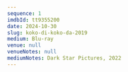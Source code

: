 ```yaml
---
sequence: 1
imdbId: tt9355200
date: 2024-10-30
slug: koko-di-koko-da-2019
medium: Blu-ray
venue: null
venueNotes: null
mediumNotes: Dark Star Pictures, 2022
---
```


